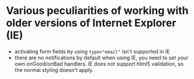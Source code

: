 # Various peculiarities of working with older versions of Internet Explorer (IE)

- activating form fields by using `type="email"` isn't supported in IE
- there are no notifications by default when using IE, you need to set your own onGood/onBad handlers. IE does not support html5 validation,
so the normal styling doesn't apply.

